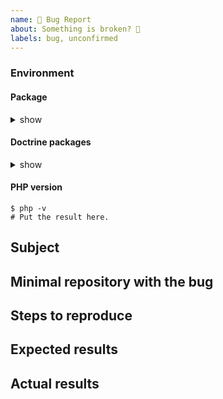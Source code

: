 ```yaml
---
name: 🐞 Bug Report
about: Something is broken? 🔨
labels: bug, unconfirmed
---
```


<!--
    Before you open an issue, make sure this one does not already exist.
    Please, read the contents at https://github.com/doctrine-extensions/DoctrineExtensions/blob/main/CONTRIBUTING.md#what-you-can-contribute.
-->

<!--
    If you are reporting a bug, please try to fill in the following.
    Otherwise remove it.
-->

### Environment

#### Package

<details><summary>show</summary>
<p>

```
$ composer show --latest gedmo/doctrine-extensions
# Put the result here.
```

</p>
</details>

#### Doctrine packages

<details><summary>show</summary>
<p>

```
$ composer show --latest 'doctrine/*'
# Put the result here.
```

</p>
</details>

#### PHP version

```
$ php -v
# Put the result here.
```

## Subject

<!--
    Give here as many details as possible.
    Next sections are for ERRORS only.
-->

## Minimal repository with the bug

## Steps to reproduce

## Expected results

## Actual results

<!--
    If it's an error message or piece of code, use code block tags,
    and make sure you provide the whole stack trace(s),
    not just the first error message you can see.
-->
